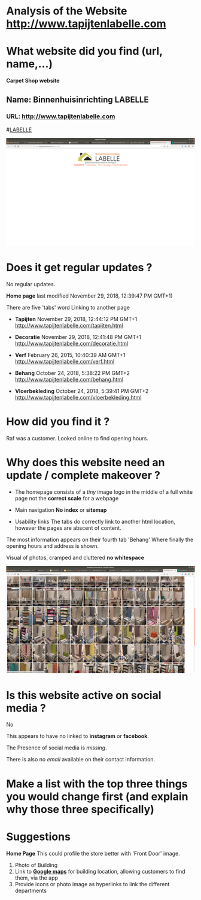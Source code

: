 # Analysis of the Website http://www.tapijtenlabelle.com

# What website did you find (url, name,...)
**Carpet Shop website**
## Name: Binnenhuisinrichting LABELLE 
### URL: http://www.tapijtenlabelle.com
#[LABELLE](http://www.tapijtenlabelle.com)

![Home Page](resources/Screenshot_homepage.png "too much white space") 
# Does it get regular updates ?
No regular updates.

__Home page__ last modified November 29, 2018, 12:39:47 PM GMT+1)

There are five 'tabs' word Linking to another page

* __Tapijten__ November 29, 2018, 12:44:12 PM GMT+1
http://www.tapijtenlabelle.com/tapijten.html

* __Decoratie__ November 29, 2018, 12:41:48 PM GMT+1
http://www.tapijtenlabelle.com/decoratie.html

* __Verf__ February 26, 2015, 10:40:39 AM GMT+1
http://www.tapijtenlabelle.com/verf.html

* __Behang__ October 24, 2018, 5:38:22 PM GMT+2
http://www.tapijtenlabelle.com/behang.html

* __Vloerbekleding__ October 24, 2018, 5:39:41 PM GMT+2
http://www.tapijtenlabelle.com/vloerbekleding.html

# How did you find it ?
Raf was a customer.
Looked online to find opening hours. 

# Why does this website need an update / complete makeover ?



* The homepage consists of a *tiny* image logo in the middle of a full white page
not the __correct scale__ for a webpage

* Main navigation 
**No index** or **sitemap**

* Usability links 
The tabs do correctly link to another html location, however the pages are abscent of content. 

The most information appears on their fourth tab 'Behang'
Where finally the opening hours and address is shown. 

Visual of photos, cramped and cluttered **no whitespace** 

![Home Page](resources/behang_screenshot.png "The lack of white space") 
 

# Is this website active on social media ?

No

This appears to have no linked to __instagram__ or __facebook__. 

The Presence of social media is *missing*.

There is also no *email* available on their contact information.

# Make a list with the top three things you would change first (and explain why those three specifically)
# Suggestions
__Home Page__ This could profile the store better with  'Front Door' image.

1. Photo of Building
2. Link to [**Google maps**](https://www.google.com/maps) for building location, allowing customers to find them, via the app
3. Provide icons or photo image as hyperlinks to link the different departments

	
